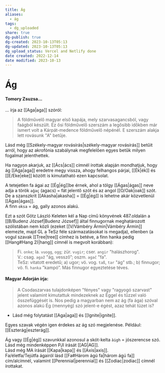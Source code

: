 ```yaml
---
title: Ág
aliases:
  - ág
tags:
  - dg_uploaded
share: true
dg-publish: true
dg-created: 2023-10-13T05:13
dg-updated: 2023-10-13T05:13
dg_upload_status: Vercel and Netlify done
date created: 2022-12-14
date modified: 2023-10-13
---
```


# Ág

#### Tomory Zsuzsa...

... írja az [[Aga\|aga]] szóról:  
> A földművelő magyar első kapája, mely szarvasagancsból, vagy faágból készült. Ez ősi földművelő szerszám a legősibb időkben már ismert volt a Kárpát-medence földművelő népénél. E szerszám alakja lett rovásunk "A" betűje.  

Lásd még [[Székely-magyar rovásírás\|székely-magyar rovásírás]] betűit arról, hogy az akrofónia szabálynak megfelelően egyes betűk milyen fogalmat jelenthettek.  

Ha nagyon akarjuk, az [[Ács\|ács]] címnél írottak alapján mondhatjuk, hogy ág [[Aga\|aga]] eredetre megy vissza, ahogy felhangos párjai, [[Ék\|ék]] és [[E/Eke\|eke]] között is kimutatható ezen kapcsolat.  

A tetejetlen fa ágai az [[Ég\|ég]]be érnek, ahol a tölgy [[Ágas\|ágas]] neve adja a török `ağaç` (agacs) = fát jelentő szót és az angol [[O/Oak\|oak]] szót. De a szanszkrit [[Akasha\|akasha]] = [[Ég\|ég]] is lehetne akár közvetlenül [[Ágas\|ágas]].  
A finn `oksa` = ág, gally azonos alakú.  

Ezt a szót Götz László Keleten kél a Nap című könyvének 487.oldalán a [[B/Budenz József\|Budenz József]] által finnugornak meghatározott szólistában nem közli (ezeket [[V/Vámbéry Ármin\|Vámbéry Ármin]] elemezte, majd GL a TeSz féle származatásokat is megadja), ellenben (a vogul szavak [[Tree\|tree]] címhez is betéve, a finn hanka pedig [[Hang#Hang 2)\|hang]] címnél is megvolt korábban):  
> Fi. `onke`; la. `vuogg`, `ogg`; zür. `vugir`; cser. `angir` "halászhorog".  
> V.: csag. `agaž` "ág, vessző”; oszm. `agač` "fa".  
> TeSz: vitatott eredetű; a) ugor; vö. vog. `taß`, `tar` "ág" stb.; b) finnugor; vö. fi. `hanka` "kampó”. Más finnugor egyeztetése téves.  

#### Magyar Adorján írja:

> A Csodaszarvas tulajdonképen "fényes" vagy "ragyogó szarvast" jelent valamint kimutattuk mindezeknek az Éggel és tűzzel való összefüggését is. Nos pedig a magyarban nem az ág (fa ága) szóval azonos alakú Ég (mennyég) szó jelent-e égést, azaz tehát tüzet is?  
- Lásd még folytatást [[Aga\|aga]] és [[Ignite\|ignite]].  

Egyes szavak végén igen érdekes az ág szó megjelenése. Például: [[Eszterág\|eszterág]].  

Ág vagy [[Ég\|ég]] szavunkkal azonosul a skót-kelta `àigh` = jószerencse szó.  
Lásd még mindenképpen PJI írását [[AG\|AG]].  
Lásd még MA írását [[Kapa\|kapa]] és [[Axis\|axis]].  
Fa/életfa/Tejútfa ágairól lásd [[Fa#Három ágú fa\|három ágú fa]] cím/alcímnél, valamint [[Perennial\|perennial]] és [[Zodiac\|zodiac]] címnél írottakat.  